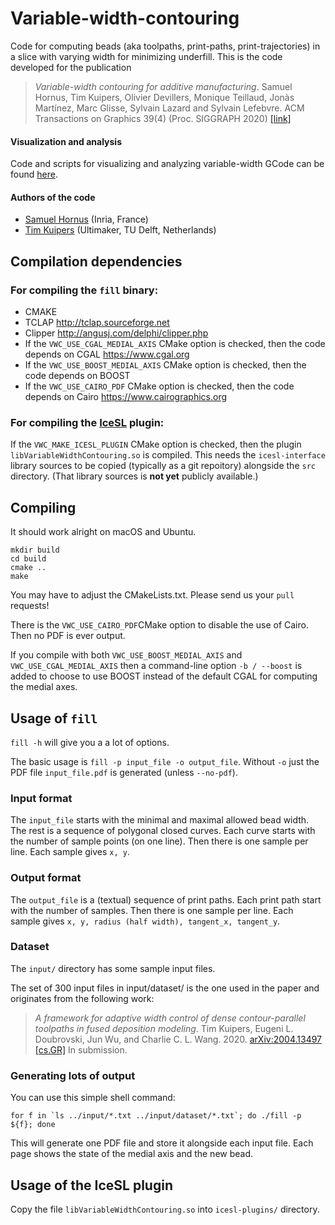 # Variable-width-contouring

Code for computing beads (aka toolpaths, print-paths, print-trajectories) in a slice with varying width for minimizing underfill.
This is the code developed for the publication

> _Variable-width contouring for additive manufacturing_. Samuel Hornus, Tim Kuipers, Olivier Devillers, Monique Teillaud, Jonàs Martínez, Marc Glisse, Sylvain Lazard and Sylvain Lefebvre. ACM Transactions on Graphics 39(4) (Proc. SIGGRAPH 2020) [[link]](https://hal.inria.fr/hal-02568677)

#### Visualization and analysis

Code and scripts for visualizing and analyzing variable-width GCode can be
found [here](https://github.com/BagelOrb/ToolpathVisualizer).

#### Authors of the code

- [Samuel Hornus](https://members.loria.fr/samuel.hornus/) (Inria, France)
- [Tim Kuipers](https://kuipers.weblog.tudelft.nl/) (Ultimaker, TU Delft, Netherlands)

## Compilation dependencies

### For compiling the `fill` binary:

- CMAKE
- TCLAP http://tclap.sourceforge.net
- Clipper http://angusj.com/delphi/clipper.php
- If the ``VWC_USE_CGAL_MEDIAL_AXIS`` CMake option is checked, then the code depends on CGAL https://www.cgal.org
- If the ``VWC_USE_BOOST_MEDIAL_AXIS`` CMake option is checked, then the code depends on BOOST
- If the ``VWC_USE_CAIRO_PDF`` CMake option is checked, then the code depends on Cairo https://www.cairographics.org

### For compiling the [IceSL](https://icesl.loria.fr/) plugin:

If the ``VWC_MAKE_ICESL_PLUGIN`` CMake option is checked, then the plugin
`libVariableWidthContouring.so` is compiled.
This needs the `icesl-interface` library sources to be copied (typically as a git repoitory) alongside the `src` directory. (That library sources is **not yet** publicly available.)

## Compiling

It should work alright on macOS and Ubuntu.

	mkdir build
	cd build
	cmake ..
	make

You may have to adjust the CMakeLists.txt.
Please send us your ``pull`` requests!

There is the ``VWC_USE_CAIRO_PDF``CMake option to disable the use of Cairo. Then no PDF is ever output.

If you compile with both ``VWC_USE_BOOST_MEDIAL_AXIS`` and ``VWC_USE_CGAL_MEDIAL_AXIS`` then a command-line option ``-b / --boost`` is added to choose to use BOOST instead of the default CGAL for computing the medial axes.

## Usage of `fill`

``fill -h`` will give you a a lot of options.

The basic usage is ``fill -p input_file -o output_file``.
Without  ``-o`` just the PDF file ``input_file.pdf`` is generated (unless ``--no-pdf``).

### Input format

The ``input_file`` starts with the minimal and maximal allowed bead width.
The rest is a sequence of polygonal closed curves.
Each curve starts with the number of sample points (on one line).
Then there is one sample per line.
Each sample gives ``x, y``.

### Output format

The ``output_file`` is a (textual) sequence of print paths.
Each print path start with the number of samples.
Then there is one sample per line.
Each sample gives ``x, y, radius (half width), tangent_x, tangent_y``.

### Dataset

The ``input/`` directory has some sample input files.

The set of 300 input files in input/dataset/ is the one used in the paper and
originates from the following work:

> _A framework for adaptive width control of dense contour-parallel toolpaths in fused deposition modeling_. Tim Kuipers, Eugeni L. Doubrovski, Jun Wu, and Charlie C. L. Wang. 2020. [arXiv:2004.13497 [cs.GR]](https://arxiv.org/abs/2004.13497) In submission.

### Generating lots of output

You can use this simple shell command:

	for f in `ls ../input/*.txt ../input/dataset/*.txt`; do ./fill -p ${f}; done

This will generate one PDF file and store it alongside each input file. Each page shows the state of the medial axis and the new bead.

## Usage of the IceSL plugin

Copy the file `libVariableWidthContouring.so` into `icesl-plugins/` directory.
